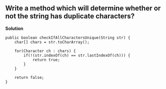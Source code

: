 ## Write a method which will determine whether or not the string has duplicate characters?
**Solution**   

    public boolean checkIfAllCharactersUnique(String str) {
        char[] chars = str.toCharArray();
    
        for(Character ch : chars) {
            if(!(str.indexOf(ch) == str.lastIndexOf(ch))) {
                return true;
            }
        }
    
        return false;
    }
